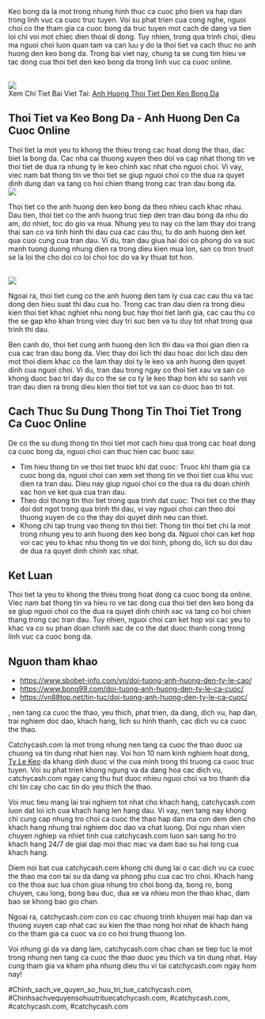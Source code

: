<p>Keo bong da la mot trong nhung hinh thuc ca cuoc pho bien va hap dan trong linh vuc ca cuoc truc tuyen. Voi su phat trien cua cong nghe, nguoi choi co the tham gia ca cuoc bong da truc tuyen mot cach de dang va tien loi chi voi mot chiec dien thoai di dong. Tuy nhien, trong qua trinh choi, dieu ma nguoi choi luon quan tam va can luu y do la thoi tiet va cach thuc no anh huong den keo bong da. Trong bai viet nay, chung ta se cung tim hieu ve tac dong cua thoi tiet den keo bong da trong linh vuc ca cuoc online.</p><br><img src="https://catchycash.com/wp-content/uploads/2025/02/anh-huong-thoi-tiet-den-keo-bong-da-1.jpg"></br>
Xem Chi Tiet Bai Viet Tai: <a href="https://catchycash.com/anh-huong-thoi-tiet-den-keo-bong-da/">Anh Huong Thoi Tiet Den Keo Bong Da</a><h2>Thoi Tiet va Keo Bong Da - Anh Huong Den Ca Cuoc Online</h2><p>Thoi tiet la mot yeu to khong the thieu trong cac hoat dong the thao, dac biet la bong da. Cac nha cai thuong xuyen theo doi va cap nhat thong tin ve thoi tiet de dua ra nhung ty le keo chinh xac nhat cho nguoi choi. Vi vay, viec nam bat thong tin ve thoi tiet se giup nguoi choi co the dua ra quyet dinh dung dan va tang co hoi chien thang trong cac tran dau bong da.<br><img src="https://catchycash.com/wp-content/uploads/2025/02/anh-huong-thoi-tiet-den-keo-bong-da-1.jpg"></br><p>Thoi tiet co the anh huong den keo bong da theo nhieu cach khac nhau. Dau tien, thoi tiet co the anh huong truc tiep den tran dau bong da nhu do am, do nhiet, toc do gio va mua. Nhung yeu to nay co the lam thay doi trang thai san co va tinh hinh thi dau cua cac cau thu, tu do anh huong den ket qua cuoi cung cua tran dau. Vi du, tran dau giua hai doi co phong do va suc manh tuong duong nhung dien ra trong dieu kien mua lon, san co tron truot se la loi the cho doi co loi choi toc do va ky thuat tot hon.</p><br><img src="https://catchycash.com/wp-content/uploads/2025/02/anh-huong-thoi-tiet-den-keo-bong-da-2.jpg"></br><p>Ngoai ra, thoi tiet cung co the anh huong den tam ly cua cac cau thu va tac dong den hieu suat thi dau cua ho. Trong cac tran dau dien ra trong dieu kien thoi tiet khac nghiet nhu nong buc hay thoi tiet lanh gia, cac cau thu co the se gap kho khan trong viec duy tri suc ben va tu duy tot nhat trong qua trinh thi dau.<p>Ben canh do, thoi tiet cung anh huong den lich thi dau va thoi gian dien ra cua cac tran dau bong da. Viec thay doi lich thi dau hoac doi lich dau den mot thoi diem khac co the lam thay doi ty le keo va anh huong den quyet dinh cua nguoi choi. Vi du, tran dau trong ngay co thoi tiet xau va san co khong duoc bao tri day du co the se co ty le keo thap hon khi so sanh voi tran dau dien ra trong dieu kien thoi tiet tot va san co duoc bao tri tot.</p><h2>Cach Thuc Su Dung Thong Tin Thoi Tiet Trong Ca Cuoc Online</h2><p>De co the su dung thong tin thoi tiet mot cach hieu qua trong cac hoat dong ca cuoc bong da, nguoi choi can thuc hien cac buoc sau:<ul>
<li>Tim hieu thong tin ve thoi tiet truoc khi dat cuoc: Truoc khi tham gia ca cuoc bong da, nguoi choi can xem xet thong tin ve thoi tiet cua khu vuc dien ra tran dau. Dieu nay giup nguoi choi co the dua ra du doan chinh xac hon ve ket qua cua tran dau.</li>
<li>Theo doi thong tin thoi tiet trong qua trinh dat cuoc: Thoi tiet co the thay doi dot ngot trong qua trinh thi dau, vi vay nguoi choi can theo doi thuong xuyen de co the thay doi quyet dinh neu can thiet.</li>
<li>Khong chi tap trung vao thong tin thoi tiet: Thong tin thoi tiet chi la mot trong nhung yeu to anh huong den keo bong da. Nguoi choi can ket hop voi cac yeu to khac nhu thong tin ve doi hinh, phong do, lich su doi dau de dua ra quyet dinh chinh xac nhat.</li>
</ul><h2>Ket Luan</h2><p>Thoi tiet la yeu to khong the thieu trong hoat dong ca cuoc bong da online. Viec nam bat thong tin va hieu ro ve tac dong cua thoi tiet den keo bong da se giup nguoi choi co the dua ra quyet dinh chinh xac va tang co hoi chien thang trong cac tran dau. Tuy nhien, nguoi choi can ket hop voi cac yeu to khac va co su phan doan chinh xac de co the dat duoc thanh cong trong linh vuc ca cuoc bong da.</p><h2>Nguon tham khao</h2><ul>
<li><a href="https://www.sbobet-info.com/vn/doi-tuong-anh-huong-den-ty-le-cao/" target="_blank">https://www.sbobet-info.com/vn/doi-tuong-anh-huong-den-ty-le-cao/</a></li>
<li><a href="https://www.bong99.com/doi-tuong-anh-huong-den-ty-le-ca-cuoc/" target="_blank">https://www.bong99.com/doi-tuong-anh-huong-den-ty-le-ca-cuoc/</a></li>
<li><a href="https://vn88top.net/tin-tuc/doi-tuong-anh-huong-den-ty-le-ca-cuoc/" target="_blank">https://vn88top.net/tin-tuc/doi-tuong-anh-huong-den-ty-le-ca-cuoc/</a></li>
</ul><p>, nen tang ca cuoc the thao, yeu thich, phat trien, da dang, dich vu, hap dan, trai nghiem doc dao, khach hang, lich su hinh thanh, cac dich vu ca cuoc the thao. 

Catchycash.com la mot trong nhung nen tang ca cuoc the thao duoc ua chuong va tin dung nhat hien nay. Voi hon 10 nam kinh nghiem hoat dong, <a href="https://catchycash.com/">Ty Le Keo</a> da khang dinh duoc vi the cua minh trong thi truong ca cuoc truc tuyen. Voi su phat trien khong ngung va da dang hoa cac dich vu, catchycash.com ngay cang thu hut duoc nhieu nguoi choi va tro thanh dia chi tin cay cho cac tin do yeu thich the thao.

Voi muc tieu mang lai trai nghiem tot nhat cho khach hang, catchycash.com luon dat loi ich cua khach hang len hang dau. Vi vay, nen tang nay khong chi cung cap nhung tro choi ca cuoc the thao hap dan ma con dem den cho khach hang nhung trai nghiem doc dao va chat luong. Doi ngu nhan vien chuyen nghiep va nhiet tinh cua catchycash.com luon san sang ho tro khach hang 24/7 de giai dap moi thac mac va dam bao su hai long cua khach hang.

Diem noi bat cua catchycash.com khong chi dung lai o cac dich vu ca cuoc the thao ma con tai su da dang va phong phu cua cac tro choi. Khach hang co the thoa suc lua chon giua nhung tro choi bong da, bong ro, bong chuyen, cau long, bong bau duc, dua xe va nhieu mon the thao khac, dam bao se khong bao gio chan.

Ngoai ra, catchycash.com con co cac chuong trinh khuyen mai hap dan va thuong xuyen cap nhat cac su kien the thao nong hoi nhat de khach hang co the tham gia ca cuoc va co co hoi trung thuong lon.

Voi nhung gi da va dang lam, catchycash.com chac chan se tiep tuc la mot trong nhung nen tang ca cuoc the thao duoc yeu thich va tin dung nhat. Hay cung tham gia va kham pha nhung dieu thu vi tai catchycash.com ngay hom nay!</p>
#Chinh_sach_ve_quyen_so_huu_tri_tue_catchycash.com, #Chinhsachvequyensohuutrituecatchycash.com, #catchycash.com, #catchycash.com, #catchycash.com
